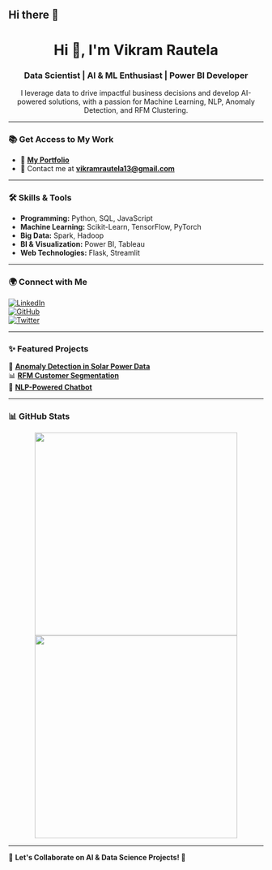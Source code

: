 ## Hi there 👋

<!--
**VIKRAM-009/VIKRAM-009** is a ✨ _special_ ✨ repository because its `README.md` (this file) appears on your GitHub profile.

Here are some ideas to get you started:

- 🔭 I’m currently working on ...
- 🌱 I’m currently learning ...
- 👯 I’m looking to collaborate on ...
- 🤔 I’m looking for help with ...
- 💬 Ask me about ...
- 📫 How to reach me: ...
- 😄 Pronouns: ...
- ⚡ Fun fact: ...
--><h1 align="center">Hi 👋, I'm Vikram Rautela</h1>
<h3 align="center">Data Scientist | AI & ML Enthusiast | Power BI Developer</h3>

<p align="center">
I leverage data to drive impactful business decisions and develop AI-powered solutions, with a passion for Machine Learning, NLP, Anomaly Detection, and RFM Clustering.
</p>

---

### 📚 Get Access to My Work  
- 🔗 **[My Portfolio](https://yourportfolio.com)**
- 📩 Contact me at **vikramrautela13@gmail.com**

---

### 🛠️ Skills & Tools  
- **Programming:** Python, SQL, JavaScript  
- **Machine Learning:** Scikit-Learn, TensorFlow, PyTorch  
- **Big Data:** Spark, Hadoop  
- **BI & Visualization:** Power BI, Tableau  
- **Web Technologies:** Flask, Streamlit  

---

### 🌍 Connect with Me  
[![LinkedIn](https://img.shields.io/badge/LinkedIn-0077B5?style=for-the-badge&logo=linkedin&logoColor=white)](https://www.linkedin.com/in/vikram-rautela-467b55330)  
[![GitHub](https://img.shields.io/badge/GitHub-181717?style=for-the-badge&logo=github&logoColor=white)](https://github.com/yourusername)  
[![Twitter](https://img.shields.io/badge/Twitter-1DA1F2?style=for-the-badge&logo=twitter&logoColor=white)](https://github.com/VIKRAM-009/VIKRAM-009)  

---

### ✨ Featured Projects  
🚀 **[Anomaly Detection in Solar Power Data](https://github.com/yourusername/project1)**  
📊 **[RFM Customer Segmentation](https://github.com/yourusername/project2)**  
🤖 **[NLP-Powered Chatbot](https://github.com/yourusername/project3)**  

---

### 📊 GitHub Stats  
<p align="center">
  <img src="https://github-readme-stats.vercel.app/api?username=yourusername&show_icons=true&theme=dark" width="400px" />
  <img src="https://github-readme-streak-stats.herokuapp.com/?user=yourusername&theme=dark" width="400px" />
</p>

---

📢 **Let's Collaborate on AI & Data Science Projects! 🚀**


